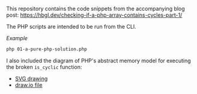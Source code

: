 This repository contains the code snippets from the accompanying blog post: https://hbgl.dev/checking-if-a-php-array-contains-cycles-part-1/

The PHP scripts are intended to be run from the CLI.

_Example_
```bash
php 01-a-pure-php-solution.php
```

I also included the diagram of PHP's abstract memory model for executing the broken `is_cyclic` function:
- [SVG drawing](https://github.com/hbgl/demo-why-it-is-impossible-to-detect-cyclic-arrays-in-pure-php/blob/main/php-cyclic-array-model.svg)
- [draw.io file](https://github.com/hbgl/demo-why-it-is-impossible-to-detect-cyclic-arrays-in-pure-php/blob/main/php-cyclic-array-model.drawio)
